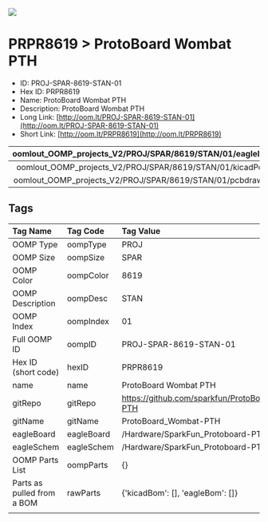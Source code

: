 


  
![][im]
# PRPR8619 > ProtoBoard Wombat PTH

- ID: PROJ-SPAR-8619-STAN-01
- Hex ID: PRPR8619
- Name: ProtoBoard Wombat PTH
- Description: ProtoBoard Wombat PTH
- Long Link: [http://oom.lt/PROJ-SPAR-8619-STAN-01](http://oom.lt/PROJ-SPAR-8619-STAN-01)
- Short Link: [http://oom.lt/PRPR8619](http://oom.lt/PRPR8619)
  

|oomlout_OOMP_projects_V2/PROJ/SPAR/8619/STAN/01/eagleImage.png|oomlout_OOMP_projects_V2/PROJ/SPAR/8619/STAN/01/eagleSchemImage.png|oomlout_OOMP_projects_V2/PROJ/SPAR/8619/STAN/01/kicadPcb3dFront.png|oomlout_OOMP_projects_V2/PROJ/SPAR/8619/STAN/01/kicadPcb3dBack.png|
| :---: | :---: | :---: | :---: |
|oomlout_OOMP_projects_V2/PROJ/SPAR/8619/STAN/01/kicadPcb3d.png|oomlout_OOMP_projects_V2/PROJ/SPAR/8619/STAN/01/bomBack.png|oomlout_OOMP_projects_V2/PROJ/SPAR/8619/STAN/01/bomFront.png|oomlout_OOMP_projects_V2/PROJ/SPAR/8619/STAN/01/pcbdraw.svg|
|oomlout_OOMP_projects_V2/PROJ/SPAR/8619/STAN/01/pcbdrawBack.svg||||

## Tags
  

|Tag Name|Tag Code|Tag Value|
| :--- | :--- | :--- |
|OOMP Type|oompType|PROJ|
|OOMP Size|oompSize|SPAR|
|OOMP Color|oompColor|8619|
|OOMP Description|oompDesc|STAN|
|OOMP Index|oompIndex|01|
|Full OOMP ID|oompID|PROJ-SPAR-8619-STAN-01|
|Hex ID (short code)|hexID|PRPR8619|
|name|name|ProtoBoard Wombat PTH|
|gitRepo|gitRepo|https://github.com/sparkfun/ProtoBoard_Wombat-PTH|
|gitName|gitName|ProtoBoard_Wombat-PTH|
|eagleBoard|eagleBoard|/Hardware/SparkFun_Protoboard-PTH-v14.brd|
|eagleSchem|eagleSchem|/Hardware/SparkFun_Protoboard-PTH-v14.sch|
|OOMP Parts List|oompParts|{}|
|Parts as pulled from a BOM|rawParts|{'kicadBom': [], 'eagleBom': []}|
||||



[im]: PROJ/SPAR/8619/STAN/01/kicadPcb3d_450.png
